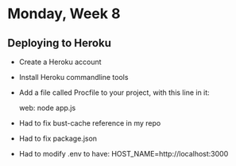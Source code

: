 # Monday, Week 8

## Deploying to Heroku

- Create a Heroku account
- Install Heroku commandline tools
- Add a file called Procfile to your project, with this line in it:

    web: node app.js

- Had to fix bust-cache reference in my repo
- Had to fix package.json
- Had to modify .env to have: HOST_NAME=http://localhost:3000
